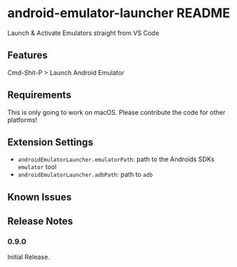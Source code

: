 # android-emulator-launcher README

Launch & Activate Emulators straight from VS Code

## Features

Cmd-Shit-P > Launch Android Emulator

## Requirements

This is only going to work on macOS. Please contribute the code for other platforms!

## Extension Settings


* `androidEmulatorLauncher.emulatorPath`: path to the Androids SDKs `emulator` tool
* `androidEmulatorLauncher.adbPath`: path to `adb`

## Known Issues

## Release Notes

### 0.9.0

Initial Release.
